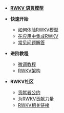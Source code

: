 
- [**RWKV 语言模型**](/)

- **快速开始**
  
  - [如何体验RWKV模型](./basic/play.md)
  - [在应用中集成RWKV](./basic/integrate.md)
  - [常见问题解答](./basic/FAQ.md)

- **进阶教程**
  - [微调教程](./advance/finetune.md)
  - [RWKV架构](./advance/architecture.md)

- **RWKV社区**
  - [贡献者公约](./community/code-of-conduct.md)
  - [为RWKV贡献力量](./community/contribute.md)
  - [RWKV相关链接](./community/links.md)
